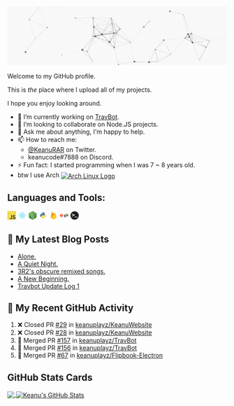 [<img src="https://raw.githubusercontent.com/keanuplayz/keanuplayz/master/intro.gif" alt="👋 Hi there! I'm Keanu(Code)|https://keanucode.ml)" title="👋 Hi there! I'm Keanu(Code)|https://keanucode.ml)"/>](https://keanucode.ml/)

Welcome to my GitHub profile.

This is *the* place where I upload all of my projects.

I hope you enjoy looking around.

- 🔭 I’m currently working on [TravBot](https://github.com/keanuplayz/TravBot).
- 👯 I’m looking to collaborate on Node.JS projects.
- 💬 Ask me about anything, I'm happy to help.
- 📫 How to reach me: 
  - [@KeanuRAR](https://twitter.com/KeanuRAR) on Twitter.
  - keanucode#7888 on Discord.
- ⚡ Fun fact: I started programming when I was 7 ~ 8 years old.
- btw I use Arch [<img src="https://raw.githubusercontent.com/Raymo111/Raymo111/master/socials/arch.svg" height="30em" align="center" alt="Arch Linux Logo" title="Arch Linux Logo"/>](https://archlinux.org/)

## **Languages and Tools:**
<code><img height="20" src="https://raw.githubusercontent.com/github/explore/80688e429a7d4ef2fca1e82350fe8e3517d3494d/topics/javascript/javascript.png"></code>
<code><img height="20" src="https://raw.githubusercontent.com/github/explore/80688e429a7d4ef2fca1e82350fe8e3517d3494d/topics/react/react.png"></code>
<code><img height="20" src="https://raw.githubusercontent.com/github/explore/80688e429a7d4ef2fca1e82350fe8e3517d3494d/topics/nodejs/nodejs.png"></code>
<code><img height="20" src="https://raw.githubusercontent.com/github/explore/80688e429a7d4ef2fca1e82350fe8e3517d3494d/topics/python/python.png"></code>
<code><img height="20" src="https://raw.githubusercontent.com/github/explore/80688e429a7d4ef2fca1e82350fe8e3517d3494d/topics/firebase/firebase.png"></code>
<code><img height="20" src="https://raw.githubusercontent.com/github/explore/80688e429a7d4ef2fca1e82350fe8e3517d3494d/topics/git/git.png"></code>
<code><img height="20" src="https://raw.githubusercontent.com/github/explore/80688e429a7d4ef2fca1e82350fe8e3517d3494d/topics/terminal/terminal.png"></code>

## 📕 My Latest Blog Posts
<!-- BLOG-POST-LIST:START -->
- [Alone.](https://keanucode.ml/posts/alone/)
- [A Quiet Night.](https://keanucode.ml/posts/quiet-night/)
- [3R2's obscure remixed songs.](https://keanucode.ml/posts/kiva-remixes/)
- [A New Beginning.](https://keanucode.ml/posts/newstart/)
- [Travbot Update Log 1](https://keanucode.ml/posts/travbot-1/)
<!-- BLOG-POST-LIST:END -->

## 🔔 My Recent GitHub Activity
<!--START_SECTION:activity-->
1. ❌ Closed PR [#29](https://github.com/keanuplayz/KeanuWebsite/pull/29) in [keanuplayz/KeanuWebsite](https://github.com/keanuplayz/KeanuWebsite)
2. ❌ Closed PR [#28](https://github.com/keanuplayz/KeanuWebsite/pull/28) in [keanuplayz/KeanuWebsite](https://github.com/keanuplayz/KeanuWebsite)
3. 🎉 Merged PR [#157](https://github.com/keanuplayz/TravBot/pull/157) in [keanuplayz/TravBot](https://github.com/keanuplayz/TravBot)
4. 🎉 Merged PR [#156](https://github.com/keanuplayz/TravBot/pull/156) in [keanuplayz/TravBot](https://github.com/keanuplayz/TravBot)
5. 🎉 Merged PR [#67](https://github.com/keanuplayz/Flipbook-Electron/pull/67) in [keanuplayz/Flipbook-Electron](https://github.com/keanuplayz/Flipbook-Electron)
<!--END_SECTION:activity-->

## GitHub Stats Cards
<!-- [![keanuplayz's GitHub stats](https://github-readme-stats.vercel.app/api?username=keanuplayz)](https://github.com/anuraghazra/github-readme-stats) -->

<a href="https://github.com/keanuplayz/keanuplayz">
  <img align="center" src="https://github-readme-stats.vercel.app/api/top-langs/?username=keanuplayz&hide=html,css&title_color=ffffff&text_color=c9cacc&icon_color=2bbc8a&bg_color=1d1f21" />
</a>
<a href="https://github.com/keanuplayz/keanuplayz">
  <img align="center" src="https://github-readme-stats.vercel.app/api?username=keanuplayz&show_icons=true&line_height=27&count_private=true&title_color=ffffff&text_color=c9cacc&icon_color=2bbc8a&bg_color=1d1f21" alt="Keanu's GitHub Stats" />
</a>
